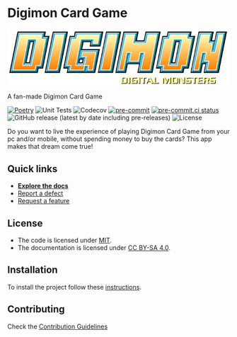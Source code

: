 # Digimon Card Game

![Logo](assets/logo.svg)

A fan-made Digimon Card Game

[![Poetry](https://img.shields.io/endpoint?url=https://python-poetry.org/badge/v0.json)](https://python-poetry.org/)
![Unit Tests](https://github.com/ezeBalsamo/Digimon-Card-Game/actions/workflows/tests.yml/badge.svg)
![Codecov](https://img.shields.io/codecov/c/github/ezeBalsamo/Digimon-Card-Game?logo=codecov)
[![pre-commit](https://img.shields.io/badge/pre--commit-enabled-brightgreen?logo=pre-commit)](https://github.com/pre-commit/pre-commit)
[![pre-commit.ci status](https://results.pre-commit.ci/badge/github/ezeBalsamo/Digimon-Card-Game/release-candidate.svg)](https://results.pre-commit.ci/latest/github/ezeBalsamo/Digimon-Card-Game/release-candidate)
![GitHub release (latest by date including pre-releases)](https://img.shields.io/github/v/release/ezeBalsamo/Digimon-Card-Game?include_prereleases)
![License](https://img.shields.io/github/license/ezeBalsamo/Digimon-Card-Game)

Do you want to live the experience of playing Digimon Card Game from your pc and/or mobile, without spending money to buy the cards? This app makes that dream come true!

## Quick links

- [**Explore the docs**](docs/README.md)
- [Report a defect](https://github.com/ezeBalsamo/Digimon-Card-Game/issues/new?labels=Type%3A+Defect)
- [Request a feature](https://github.com/ezeBalsamo/Digimon-Card-Game/issues/new?labels=Type%3A+Feature)

## License

- The code is licensed under [MIT](LICENSE).
- The documentation is licensed under [CC BY-SA 4.0](http://creativecommons.org/licenses/by-sa/4.0/).

## Installation

To install the project follow these [instructions](docs/README.md).

## Contributing

Check the [Contribution Guidelines](CONTRIBUTING.md)
